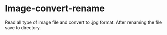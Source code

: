 # Image-convert-rename
Read all type of image file and convert to .jpg format. After renaming the file save to directory.

